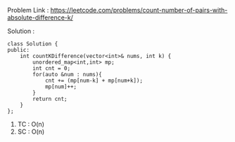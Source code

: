 Problem Link : https://leetcode.com/problems/count-number-of-pairs-with-absolute-difference-k/

Solution : 

```
class Solution {
public:
    int countKDifference(vector<int>& nums, int k) {
        unordered_map<int,int> mp;
        int cnt = 0;
        for(auto &num : nums){
            cnt += (mp[num-k] + mp[num+k]);
            mp[num]++;
        }
        return cnt;
    }
};
```
1) TC : O(n)<br>
2) SC : O(n)